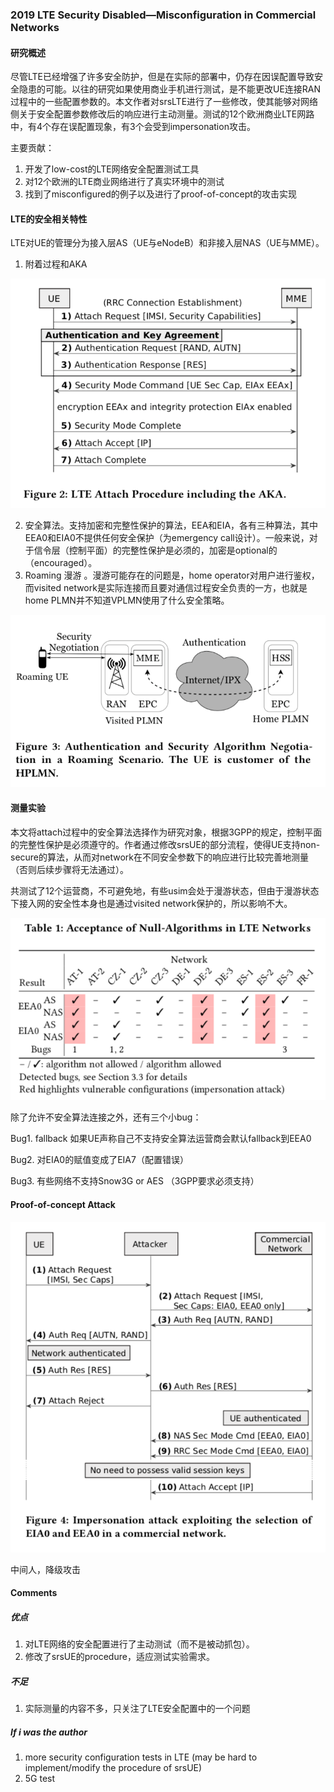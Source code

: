 ### 2019 LTE Security Disabled—Misconfiguration in Commercial Networks

#### 研究概述

尽管LTE已经增强了许多安全防护，但是在实际的部署中，仍存在因误配置导致安全隐患的可能。以往的研究如果使用商业手机进行测试，是不能更改UE连接RAN过程中的一些配置参数的。本文作者对srsLTE进行了一些修改，使其能够对网络侧关于安全配置参数修改后的响应进行主动测量。测试的12个欧洲商业LTE网路中，有4个存在误配置现象，有3个会受到impersonation攻击。 



主要贡献： 

1. 开发了low-cost的LTE网络安全配置测试工具 
2. 对12个欧洲的LTE商业网络进行了真实环境中的测试 
3. 找到了misconfigured的例子以及进行了proof-of-concept的攻击实现 



#### LTE的安全相关特性 

LTE对UE的管理分为接入层AS（UE与eNodeB）和非接入层NAS（UE与MME）。 

1. 附着过程和AKA 

![p350.png](image/p350.png)

2. 安全算法。支持加密和完整性保护的算法，EEA和EIA，各有三种算法，其中EEA0和EIA0不提供任何安全保护（为emergency call设计）。一般来说，对于信令层（控制平面）的完整性保护是必须的，加密是optional的（encouraged）。 
3. Roaming 漫游 。漫游可能存在的问题是，home operator对用户进行鉴权，而visited network是实际连接而且要对通信过程安全负责的一方，也就是home PLMN并不知道VPLMN使用了什么安全策略。 
    

![p351.png](image/p351.png)



#### 测量实验 

本文将attach过程中的安全算法选择作为研究对象，根据3GPP的规定，控制平面的完整性保护是必须遵守的。作者通过修改srsUE的部分流程，使得UE支持non-secure的算法，从而对network在不同安全参数下的响应进行比较完善地测量（否则后续步骤将无法通过）。 



共测试了12个运营商，不可避免地，有些usim会处于漫游状态，但由于漫游状态下接入网的安全性本身也是通过visited network保护的，所以影响不大。 

![p353.png](image/p353.png)

除了允许不安全算法连接之外，还有三个小bug： 

Bug1. fallback 如果UE声称自己不支持安全算法运营商会默认fallback到EEA0 

Bug2. 对EIA0的赋值变成了EIA7（配置错误） 

Bug3. 有些网络不支持Snow3G or AES （3GPP要求必须支持） 

#### Proof-of-concept Attack 

![p354.png](image/p354.png)

中间人，降级攻击 

#### Comments

##### 优点

1. 对LTE网络的安全配置进行了主动测试（而不是被动抓包）。 
2. 修改了srsUE的procedure，适应测试实验需求。

##### 不足

1. 实际测量的内容不多，只关注了LTE安全配置中的一个问题 

##### If i was the author 

1. more security configuration tests in LTE (may be hard to implement/modify the procedure of srsUE) 
2. 5G test 




